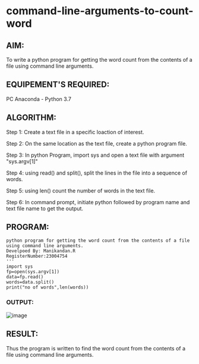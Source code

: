 # command-line-arguments-to-count-word
## AIM:
To write a python program for getting the word count from the contents of a file using command line arguments.
## EQUIPEMENT'S REQUIRED: 
PC
Anaconda - Python 3.7
## ALGORITHM: 
Step 1:
Create a text file in a specific loaction of interest.

Step 2:
On the same location as the text file, create a python program file.

Step 3:
In python Program, import sys and open a text file with argument "sys.argv[1]"

Step 4:
using read() and split(), split the lines in the file into a sequence of words.

Step 5:
using len() count the number of words in the text file.

Step 6:
In command prompt, initiate python followed by program name and text file name to get the output.

## PROGRAM:
```'''
python program for getting the word count from the contents of a file using command line arguments.
Develpoed By: Manikandan.R
RegisterNumber:23004754
'''
import sys
fp=open(sys.argv[1])
data=fp.read()
words=data.split()
print("no of words",len(words))
```

### OUTPUT:
![image](https://github.com/Manikandanrag/command-line-arguments-to-count-word/assets/138849491/42d53b04-4dab-446f-9bd1-007403e17819)




## RESULT:
Thus the program is written to find the word count from the contents of a file using command line arguments.

